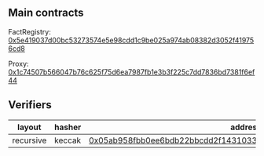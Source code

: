 ## Main contracts

FactRegistry: [0x5e419037d00bc53273574e5e98cdd1c9be025a974ab08382d3052f419756cd8](https://sepolia.voyager.online/contract/0x5e419037d00bc53273574e5e98cdd1c9be025a974ab08382d3052f419756cd8#readContract)

Proxy: [0x1c74507b566047b76c625f75d6ea7987fb1e3b3f225c7dd7836bd7381f6ef44](https://sepolia.voyager.online/contract/0x1c74507b566047b76c625f75d6ea7987fb1e3b3f225c7dd7836bd7381f6ef44#readContract)

## Verifiers

| layout    | hasher | address                                                                                                                                                                                        |
| --------- | ------ | ---------------------------------------------------------------------------------------------------------------------------------------------------------------------------------------------- |
| recursive | keccak | [0x05ab958fbb0ee6bdb22bbcdd2f14310332af8b4ae1df6670e6b27f85a164dea9](https://sepolia.voyager.online/contract/0x05ab958fbb0ee6bdb22bbcdd2f14310332af8b4ae1df6670e6b27f85a164dea9#writeContract) |
